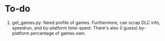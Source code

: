 # To-do
1. get_games.py: Need profile of games. Furthermore, can scrap DLC info, speedrun, and by-platform time-spent. There's also (I guess) by-platform percentage of games own.
